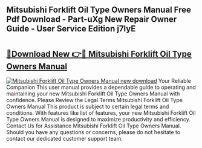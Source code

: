 ## Mitsubishi Forklift Oil Type Owners Manual Free Pdf Download - Part-uXg New Repair Owner Guide - User Service Edition j7IyE

# <h2><a href="http://bc59518.oget.top/?id=Mitsubishi+Forklift+Oil+Type+Owners+Manual">🔗Download New 👉🔴 Mitsubishi Forklift Oil Type Owners Manual</a></h2>

[![Mitsubishi Forklift Oil Type Owners Manual new download](https://i.imgur.com/5g1atiW.png)](http://bc59518.oget.top/?id=Mitsubishi+Forklift+Oil+Type+Owners+Manual)
Your Reliable Companion This user manual provides a dependable guide to operating and maintaining your new Mitsubishi Forklift Oil Type Owners Manual with confidence. Please Review the Legal Terms Mitsubishi Forklift Oil Type Owners Manual This product is subject to certain legal terms and conditions. With features like list of features, your new Mitsubishi Forklift Oil Type Owners Manual is designed to maximize productivity and efficiency. Contact Us for Assistance Mitsubishi Forklift Oil Type Owners Manual. Should you have any questions or concerns, please do not hesitate to contact our dedicated customer support team.
